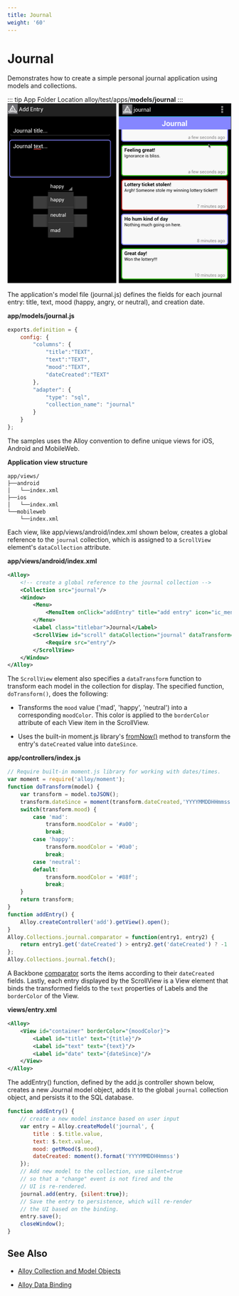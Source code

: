 ```yaml
---
title: Journal
weight: '60'
---
```


# Journal

Demonstrates how to create a simple personal journal application using models and collections.

::: tip App Folder Location
alloy/test/apps/**models/journal**
:::
![add_entry](./add_entry.png)

The application's model file (journal.js) defines the fields for each journal entry: title, text, mood (happy, angry, or neutral), and creation date.

**app/models/journal.js**

```javascript
exports.definition = {
    config: {
        "columns": {
            "title":"TEXT",
            "text":"TEXT",
            "mood":"TEXT",
            "dateCreated":"TEXT"
        },
        "adapter": {
            "type": "sql",
            "collection_name": "journal"
        }
    }
};
```

The samples uses the Alloy convention to define unique views for iOS, Android and MobileWeb.

**Application view structure**

```
app/views/
├──android
│   └──index.xml
├──ios
│   └──index.xml
└──mobileweb
    └──index.xml
```

Each view, like app/views/android/index.xml shown below, creates a global reference to the `journal` collection, which is assigned to a `ScrollView` element's `dataCollection` attribute.

**app/views/android/index.xml**

```xml
<Alloy>
    <!-- create a global reference to the journal collection -->
    <Collection src="journal"/>
    <Window>
        <Menu>
            <MenuItem onClick="addEntry" title="add entry" icon="ic_menu_add.png"></MenuItem>
        </Menu>
        <Label class="titlebar">Journal</Label>
        <ScrollView id="scroll" dataCollection="journal" dataTransform="doTransform">
            <Require src="entry"/>
        </ScrollView>
    </Window>
</Alloy>
```

The `ScrollView` element also specifies a `dataTransform` function to transform each model in the collection for display. The specified function, `doTransform()`, does the following:

* Transforms the `mood` value ('mad', 'happy', 'neutral') into a corresponding `moodColor`. This color is applied to the `borderColor` attribute of each View item in the ScrollView.

* Uses the built-in moment.js library's [fromNow()](http://momentjs.com/docs/#/displaying/fromnow/) method to transform the entry's `dateCreated` value into `dateSince`.

**app/controllers/index.js**

```javascript
// Require built-in moment.js library for working with dates/times.
var moment = require('alloy/moment');
function doTransform(model) {
    var transform = model.toJSON();
    transform.dateSince = moment(transform.dateCreated,'YYYYMMDDHHmmss').fromNow();
    switch(transform.mood) {
        case 'mad':
            transform.moodColor = '#a00';
            break;
        case 'happy':
            transform.moodColor = '#0a0';
            break;
        case 'neutral':
        default:
            transform.moodColor = '#88f';
            break;
    }
    return transform;
}
function addEntry() {
    Alloy.createController('add').getView().open();
}
Alloy.Collections.journal.comparator = function(entry1, entry2) {
    return entry1.get('dateCreated') > entry2.get('dateCreated') ? -1 : 1;
};
Alloy.Collections.journal.fetch();
```

A Backbone [comparator](http://backbonejs.org/#Collection-comparator) sorts the items according to their `dateCreated` fields. Lastly, each entry displayed by the ScrollView is a View element that binds the transformed fields to the `text` properties of Labels and the `borderColor` of the View.

**views/entry.xml**

```xml
<Alloy>
    <View id="container" borderColor="{moodColor}">
        <Label id="title" text="{title}"/>
        <Label id="text" text="{text}"/>
        <Label id="date" text="{dateSince}"/>
    </View>
</Alloy>
```

The addEntry() function, defined by the add.js controller shown below, creates a new Journal model object, adds it to the global `journal` collection object, and persists it to the SQL database.

```javascript
function addEntry() {
    // create a new model instance based on user input
    var entry = Alloy.createModel('journal', {
        title : $.title.value,
        text: $.text.value,
        mood: getMood($.mood),
        dateCreated: moment().format('YYYYMMDDHHmmss')
    });
    // Add new model to the collection, use silent=true
    // so that a "change" event is not fired and the
    // UI is re-rendered.
    journal.add(entry, {silent:true});
    // Save the entry to persistence, which will re-render
    // the UI based on the binding.
    entry.save();
    closeWindow();
}
```

## See Also

* [Alloy Collection and Model Objects](/guide/Alloy_Framework/Alloy_Guide/Alloy_Models/Alloy_Collection_and_Model_Objects/)

* [Alloy Data Binding](/guide/Alloy_Framework/Alloy_Guide/Alloy_Models/Alloy_Data_Binding/)
